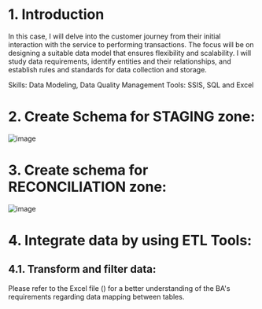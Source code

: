 # 1. Introduction

In this case, I will delve into the customer journey from their initial interaction with the service to performing transactions. The focus will be on designing a suitable data model that ensures flexibility and scalability. I will study data requirements, identify entities and their relationships, and establish rules and standards for data collection and storage.

Skills: Data Modeling, Data Quality Management
Tools: SSIS, SQL and Excel

# 2. Create Schema for STAGING zone:

![image](https://github.com/baoan102/Customer-Onboading/assets/154876263/b535d495-02b4-45d9-b90a-79ab6b74f032)

# 3. Create schema for RECONCILIATION zone:

![image](https://github.com/baoan102/Customer-Onboading/assets/154876263/ec948087-260b-42d3-9f44-05f518867e60)

# 4. Integrate data by using ETL Tools:
## 4.1. Transform and filter data:
Please refer to the Excel file () for a better understanding of the BA's requirements regarding data mapping between tables.

